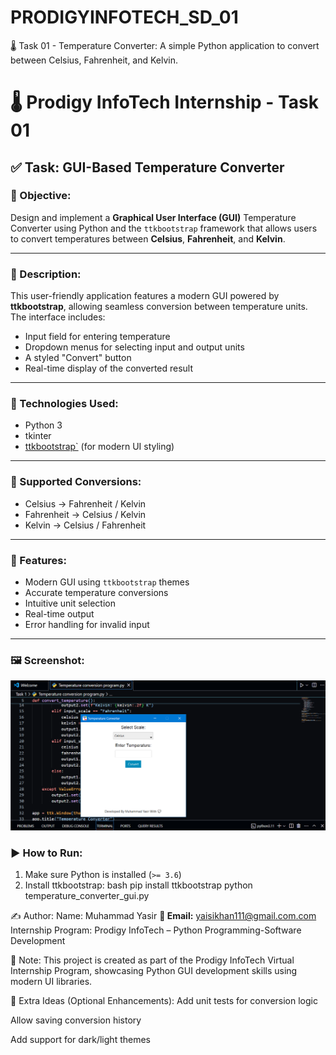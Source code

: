 # PRODIGYINFOTECH_SD_01
🌡️ Task 01 - Temperature Converter: A simple Python application to convert between Celsius, Fahrenheit, and Kelvin.

# 🌡️ Prodigy InfoTech Internship - Task 01

## ✅ Task: GUI-Based Temperature Converter

### 📌 Objective:
Design and implement a **Graphical User Interface (GUI)** Temperature Converter using Python and the `ttkbootstrap` framework that allows users to convert temperatures between **Celsius**, **Fahrenheit**, and **Kelvin**.

---

### 🧠 Description:
This user-friendly application features a modern GUI powered by **ttkbootstrap**, allowing seamless conversion between temperature units. The interface includes:
- Input field for entering temperature
- Dropdown menus for selecting input and output units
- A styled "Convert" button
- Real-time display of the converted result

---

### 🧰 Technologies Used:
- Python 3
- tkinter
- [ttkbootstrap`](https://ttkbootstrap.readthedocs.io/en/latest/) (for modern UI styling)

---

### 🔢 Supported Conversions:
- Celsius → Fahrenheit / Kelvin
- Fahrenheit → Celsius / Kelvin
- Kelvin → Celsius / Fahrenheit

---

### 🎯 Features:
- Modern GUI using `ttkbootstrap` themes
- Accurate temperature conversions
- Intuitive unit selection
- Real-time output
- Error handling for invalid input

---
### 🖼️ Screenshot:
[![GUI Screenshot](task-01.png)](task-01.png)



### ▶️ How to Run:
1. Make sure Python is installed (`>= 3.6`)
2. Install ttkbootstrap:
   bash
   pip install ttkbootstrap
   python temperature_converter_gui.py


✍️ Author:
Name: Muhammad Yasir
**📧 Email:** [yaisikhan111@gmail.com.com](mailto:yaisikhan111@gmail.com.com)
Internship Program: Prodigy InfoTech – Python Programming-Software Development



📌 Note:
This project is created as part of the Prodigy InfoTech Virtual Internship Program, showcasing Python GUI development skills using modern UI libraries.

🌟 Extra Ideas (Optional Enhancements):
Add unit tests for conversion logic

Allow saving conversion history

Add support for dark/light themes
